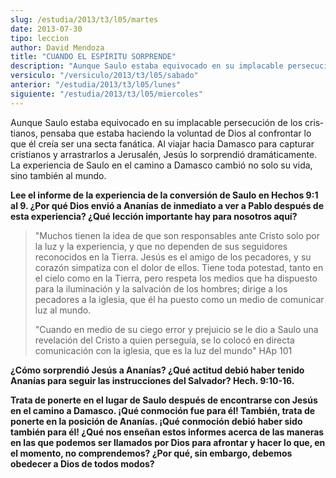 ```yaml
---
slug: /estudia/2013/t3/l05/martes
date: 2013-07-30
tipo: leccion
author: David Mendoza
title: "CUANDO EL ESPÍRITU SORPRENDE"
description: "Aunque Saulo estaba equivocado en su implacable persecución de los cris­tianos,  pensaba que estaba haciendo la voluntad de Dios al confrontar lo que él creía  ser una secta fanática. Al viajar hacia Damasco para capturar cristianos y  arrastrarlos a Jerusalén, Jesús lo sorpre..."
versiculo: "/versiculo/2013/t3/l05/sabado"
anterior: "/estudia/2013/t3/l05/lunes"
siguiente: "/estudia/2013/t3/l05/miercoles"
---
```


Aunque Saulo estaba equivocado en su implacable persecución de los cris­tianos, pensaba que estaba haciendo la voluntad de Dios al confrontar lo que él creía ser una secta fanática. Al viajar hacia Damasco para capturar cristianos y arrastrarlos a Jerusalén, Jesús lo sorprendió dramáticamente. La experiencia de Saulo en el camino a Damasco cambió no solo su vida, sino también al mundo.

**Lee el informe de la experiencia de la conversión de Saulo en Hechos 9:1 al 9. ¿Por qué Dios envió a Ananías de inmediato a ver a Pablo después de esta experiencia? ¿Qué lección importante hay para nosotros aquí?**

> "Muchos tienen la idea de que son responsables ante Cristo solo por la luz y la experiencia, y que no dependen de sus seguidores reconocidos en la Tierra. Jesús es el amigo de los pecadores, y su corazón simpatiza con el dolor de ellos. Tiene toda potestad, tanto en el cielo como en la Tierra, pero respeta los medios que ha dispuesto para la iluminación y la salvación de los hombres; dirige a los pecadores a la iglesia, que él ha puesto como un medio de comunicar luz al mundo.
>
> "Cuando en medio de su ciego error y prejuicio se le dio a Saulo una revela­ción del Cristo a quien perseguía, se lo colocó en directa comunicación con la iglesia, que es la luz del mundo" HAp 101

**¿Cómo sorprendió Jesús a Ananías? ¿Qué actitud debió haber tenido Ananías para seguir las instrucciones del Salvador? Hech. 9:10-16.**

**Trata de ponerte en el lugar de Saulo después de encontrarse con Jesús en el camino a Damasco. ¡Qué conmoción fue para él! También, trata de ponerte en la posición de Ananías. ¡Qué conmoción debió haber sido también para él! ¿Qué nos enseñan estos informes acerca de las maneras en las que podemos ser llamados por Dios para afrontar y hacer lo que, en el momento, no comprendemos? ¿Por qué, sin embargo, debemos obedecer a Dios de todos modos?**
